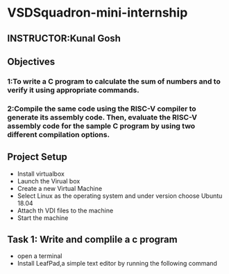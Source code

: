 # VSDSquadron-mini-internship
## INSTRUCTOR:Kunal Gosh
## Objectives
### 1:To write a C program to calculate the sum of numbers and to verify it using appropriate commands.
### 2:Compile the same code using the RISC-V compiler to generate its assembly code. Then, evaluate the RISC-V assembly code for the sample C program by using two different compilation options.
## Project Setup
- Install virtualbox
- Launch the Virual box
- Create a new Virtual Machine
- Select Linux as the operating system and under version choose Ubuntu 18.04
- Attach th VDI files to the machine
- Start the machine
## Task 1: Write and complile a c program 
- open a terminal
- Install LeafPad,a simple text editor by running the following command<br>
``` bash sudo apt install leafpad <br/>
